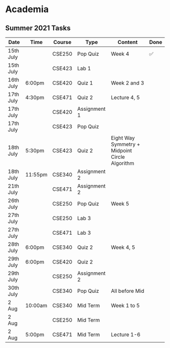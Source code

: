 # Academia

## Summer 2021 Tasks

| Date      | Time    | Course | Type         | Content                                        | Done |
| --------- | ------- | ------ | ------------ | ---------------------------------------------- | ---- |
| 15th July |         | CSE250 | Pop Quiz     | Week 4                                         | ✅   |
| 15th July |         | CSE423 | Lab 1        |                                                |      |
| 16th July | 6:00pm  | CSE420 | Quiz 1       | Week 2 and 3                                   |      |
| 17th July | 4:30pm  | CSE471 | Quiz 2       | Lecture 4, 5                                   |      |
| 17th July |         | CSE420 | Assignment 1 |                                                |      |
| 17th July |         | CSE423 | Pop Quiz     |                                                |      |
| 18th July | 5:30pm  | CSE423 | Quiz 2       | Eight Way Symmetry + Midpoint Circle Algorithm |      |
| 18th July | 11:55pm | CSE340 | Assignment 2 |                                                |      |
| 21th July |         | CSE471 | Assignment 2 |                                                |      |
| 26th July |         | CSE250 | Pop Quiz     | Week 5                                         |      |
| 27th July |         | CSE250 | Lab 3        |                                                |      |
| 27th July |         | CSE471 | Lab 3        |                                                |      |
| 28th July | 6:00pm  | CSE340 | Quiz 2       | Week 4, 5                                      |      |
| 29th July | 6:00pm  | CSE420 | Quiz 2       |                                                |      |
| 29th July |         | CSE250 | Assignment 2 |                                                |      |
| 30th July |         | CSE340 | Pop Quiz     | All before Mid                                 |      |
| 2 Aug     | 10:00am | CSE340 | Mid Term     | Week 1 to 5                                    |      |
| 2 Aug     |         | CSE250 | Mid Term     |                                                |      |
| 2 Aug     | 5:00pm  | CSE471 | Mid Term     | Lecture 1-6                                    |      |
